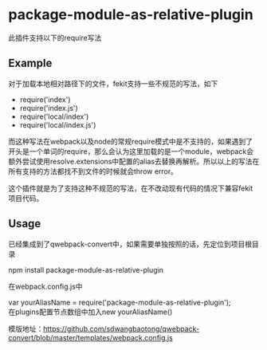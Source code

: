 # package-module-as-relative-plugin
此插件支持以下的require写法

## Example
对于加载本地相对路径下的文件，fekit支持一些不规范的写法，如下

+ require('index') 
+ require('index.js') 
+ require('local/index') 
+ require('local/index.js') 

而这种写法在webpack以及node的常规require模式中是不支持的，如果遇到了开头是一个单词的require，那么会认为这里加载的是一个module，webpack会额外尝试使用resolve.extensions中配置的alias去替换再解析。所以以上的写法在所有支持的方法都找不到文件的时候就会throw error。

这个插件就是为了支持这种不规范的写法，在不改动现有代码的情况下兼容fekit项目代码。

## Usage

已经集成到了qwebpack-convert中，如果需要单独按照的话，先定位到项目根目录

npm install package-module-as-relative-plugin

在webpack.config.js中

var yourAliasName = require('package-module-as-relative-plugin');  
在plugins配置节点数组中加入new yourAliasName()  

模版地址：https://github.com/sdwangbaotong/qwebpack-convert/blob/master/templates/webpack.config.js
